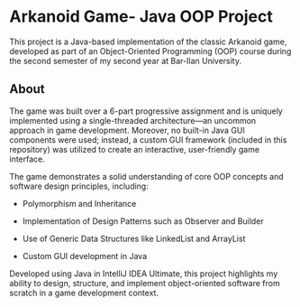 # Arkanoid Game- Java OOP Project
This project is a Java-based implementation of the classic Arkanoid game, developed as part of an Object-Oriented Programming (OOP) course during the second semester of my second year at Bar-Ilan University.

## About
The game was built over a 6-part progressive assignment and is uniquely implemented using a single-threaded architecture—an uncommon approach in game development. 
Moreover, no built-in Java GUI components were used; instead, a custom GUI framework (included in this repository) was utilized to create an interactive, user-friendly game interface.

The game demonstrates a solid understanding of core OOP concepts and software design principles, including:

- Polymorphism and Inheritance

- Implementation of Design Patterns such as Observer and Builder

- Use of Generic Data Structures like LinkedList and ArrayList

- Custom GUI development in Java

Developed using Java in IntelliJ IDEA Ultimate, this project highlights my ability to design, structure, and implement object-oriented software from scratch in a game development context.
